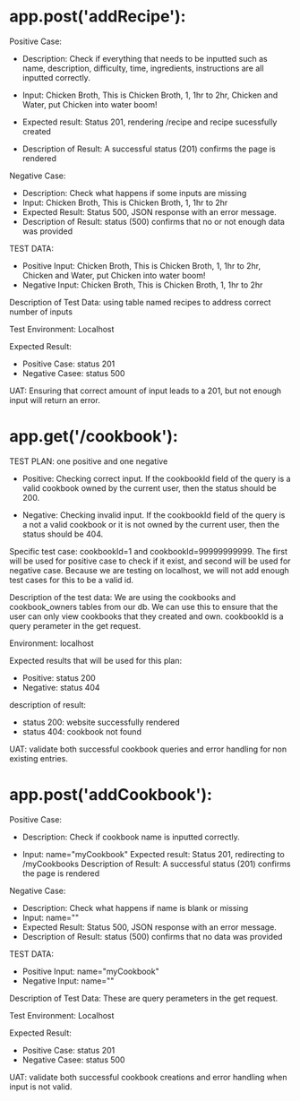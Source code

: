 # app.post('addRecipe'):
Positive Case:

- Description: Check if everything that needs to be inputted such as name, description, difficulty, time, ingredients, instructions are all inputted correctly.

- Input: Chicken Broth, This is Chicken Broth, 1, 1hr to 2hr, Chicken and Water, put Chicken into water boom!
- Expected result: Status 201, rendering /recipe and recipe sucessfully created
- Description of Result: A successful status (201) confirms the page is rendered

Negative Case:

- Description: Check what happens if some inputs are missing
- Input: Chicken Broth, This is Chicken Broth, 1, 1hr to 2hr
- Expected Result: Status 500, JSON response with an error message.
- Description of Result: status (500) confirms that no or not enough data was provided

TEST DATA:
- Positive Input: Chicken Broth, This is Chicken Broth, 1, 1hr to 2hr, Chicken and Water, put Chicken into water boom!
- Negative Input:  Chicken Broth, This is Chicken Broth, 1, 1hr to 2hr

Description of Test Data:
using table named recipes to address correct number of inputs

Test Environment:
Localhost

Expected Result:
- Positive Case: status 201
- Negative Casee: status 500

UAT: Ensuring that correct amount of input leads to a 201, but not enough input will return an error.





# app.get('/cookbook'):

TEST PLAN:  one positive and one negative

- Positive: Checking correct input. If the cookbookId field of the query is a valid cookbook owned by the current user, then the status should be 200.

- Negative: Checking invalid input. If the cookbookId field of the query is a not a valid cookbook or it is not owned by the current user, then the status should be 404.

Specific test case: 
cookbookId=1 and cookbookId=99999999999. The first will be used for positive case to check if it exist, and second will be used for negative case. Because we are testing on localhost, we will not add enough test cases for this to be a valid id.

Description of the test data:
We are using the cookbooks and cookbook_owners tables from our db. We can use this to ensure that the user can only view cookbooks that they created and own. cookbookId is a query perameter in the get request.

Environment: localhost

Expected results that will be used for this plan:
- Positive: status 200
- Negative: status 404

description of result:
- status 200: website successfully rendered
- status 404: cookbook not found

UAT: validate both successful cookbook queries and error handling for non existing entries.




# app.post('addCookbook'):
Positive Case:

- Description: Check if cookbook name is inputted correctly.

- Input: name="myCookbook"
Expected result: Status 201, redirecting to /myCookbooks
Description of Result: A successful status (201) confirms the page is rendered

Negative Case:

- Description: Check what happens if name is blank or missing
- Input: name=""
- Expected Result: Status 500, JSON response with an error message.
- Description of Result: status (500) confirms that no data was provided

TEST DATA:
- Positive Input: name="myCookbook"
- Negative Input:  name=""

Description of Test Data:
These are query perameters in the get request.

Test Environment:
Localhost

Expected Result:
- Positive Case: status 201
- Negative Casee: status 500

UAT: validate both successful cookbook creations and error handling when input is not valid.